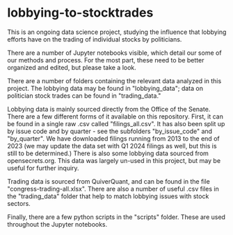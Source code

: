 # lobbying-to-stocktrades
This is an ongoing data science project, studying the influence that lobbying efforts have on the trading of individual stocks by politicians.

There are a number of Jupyter notebooks visible, which detail our some of our methods and process. For the most part, these need to be better organized and edited, but please take a look.

There are a number of folders containing the relevant data analyzed in this project. The lobbying data may be found in "lobbying_data"; data on politician stock trades can be found in "trading_data."

Lobbying data is mainly sourced directly from the Office of the Senate. There are a few different forms of it available on this repository. First, it can be found in a single raw .csv called "filings_all.csv". It has also been split up by issue code and by quarter - see the subfolders "by_issue_code" and "by_quarter". We have downloaded filings running from 2013 to the end of 2023 (we may update the data set with Q1 2024 filings as well, but this is still to be determined.)
There is also some lobbying data sourced from opensecrets.org. This data was largely un-used in this project, but may be useful for further inquiry.

Trading data is sourced from QuiverQuant, and can be found in the file "congress-trading-all.xlsx". There are also a number of useful .csv files in the "trading_data" folder that help to match lobbying issues with stock sectors.

Finally, there are a few python scripts in the "scripts" folder. These are used throughout the Jupyter notebooks.